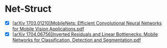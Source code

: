 Net-Struct
============
- 	[x] [[arXiv 1703.01210]MobileNets: Efficient Convolutional Neural Networks for Mobile Vision Applications.pdf](https://arxiv.org/pdf/1704.04861.pdf)
-	[x] [[arXiv 1704.06756]Inverted Residuals and Linear Bottlenecks: Mobile Networks for Classification, Detection and Segmentation.pdf](https://arxiv.org/pdf/1801.04381.pdf)
